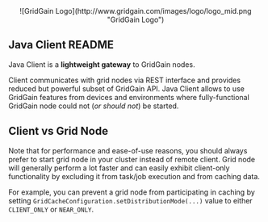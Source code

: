 <center>
![GridGain Logo](http://www.gridgain.com/images/logo/logo_mid.png "GridGain Logo")
</center>

## Java Client README

Java Client is a **lightweight gateway** to GridGain nodes.

Client communicates with grid nodes via REST interface and provides reduced but powerful subset of GridGain API.
Java Client allows to use GridGain features from devices and environments where fully-functional GridGain node
could not (*or should not*) be started.

## Client vs Grid Node
Note that for performance and ease-of-use reasons, you should always prefer to start grid node in your cluster instead of remote client. Grid node will generally perform a lot faster and can easily exhibit client-only functionality by excluding it from task/job execution and from caching data. 

For example, you can prevent a grid node from participating in caching by setting `GridCacheConfiguration.setDistributionMode(...)` value to either `CLIENT_ONLY` or `NEAR_ONLY`.

